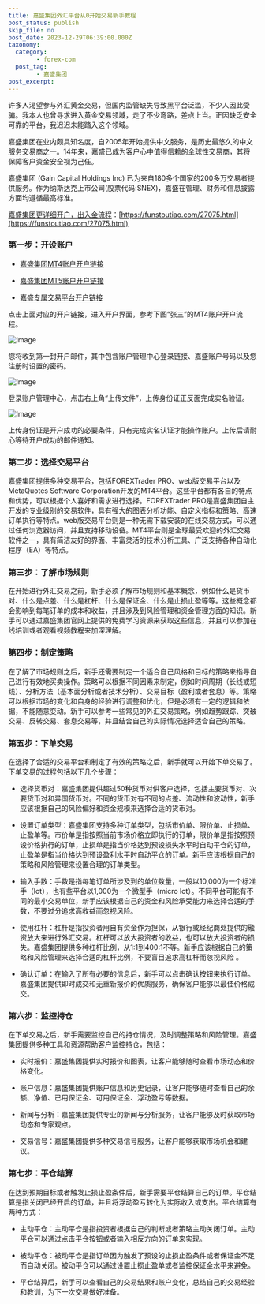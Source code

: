 ```yaml
---
title: 嘉盛集团外汇平台从0开始交易新手教程
post_status: publish
skip_file: no
post_date: 2023-12-29T06:39:00.000Z
taxonomy:
  category:
        - forex-com
  post_tag:
        - 嘉盛集团
post_excerpt: 
---
```

许多人渴望参与外汇黄金交易，但国内监管缺失导致黑平台泛滥，不少人因此受骗。我本人也曾寻求进入黄金交易领域，走了不少弯路，差点上当。正因缺乏安全可靠的平台，我迟迟未能踏入这个领域。

嘉盛集团在业内颇具知名度，自2005年开始提供中文服务，是历史最悠久的中文服务交易商之一。14年来，嘉盛已成为客户心中值得信赖的全球性交易商，其将保障客户资金安全视为己任。

嘉盛集团 (Gain Capital Holdings Inc) 已为来自180多个国家的200多万交易者提供服务。作为纳斯达克上市公司(股票代码:SNEX)，嘉盛在管理、财务和信息披露方面均遵循最高标准。

[嘉盛集团更详细开户，出入金流程](https://funstoutiao.com/27075.html)：[https://funstoutiao.com/27075.html](https://funstoutiao.com/27075.html)

### 第一步：开设账户

* [嘉盛集团MT4账户开户链接](https://s.ssgg.net/jsmt4)

* [嘉盛集团MT5账户开户链接](https://s.ssgg.net/jsmt5)

* [嘉盛专属交易平台开户链接](https://s.ssgg.net/js)

点击上面对应的开户链接，进入开户界面，参考下图“张三”的MT4账户开户流程。

![Image](https://prod-files-secure.s3.us-west-2.amazonaws.com/39ed1227-6d7d-4570-be36-9ccd4a2c4241/7a167aea-686b-400d-af59-4e18eb607a40/640.png?X-Amz-Algorithm=AWS4-HMAC-SHA256&X-Amz-Content-Sha256=UNSIGNED-PAYLOAD&X-Amz-Credential=ASIAZI2LB466QNGGT7KZ%2F20250519%2Fus-west-2%2Fs3%2Faws4_request&X-Amz-Date=20250519T101308Z&X-Amz-Expires=3600&X-Amz-Security-Token=IQoJb3JpZ2luX2VjENL%2F%2F%2F%2F%2F%2F%2F%2F%2F%2FwEaCXVzLXdlc3QtMiJIMEYCIQC8rT8%2BywnVRVye71FvhD%2BZuitdd9qEzj9ZS1N%2FMKFhOwIhAP5xMIWLxThYHQG4ruKbtJ6KQxFkC5XG%2Bm%2FTgNsv730oKogECIv%2F%2F%2F%2F%2F%2F%2F%2F%2F%2FwEQABoMNjM3NDIzMTgzODA1IgyrRaO5k9jYBJRz5F4q3ANiOTBuwVjsjiOFNyWArONVBCtJ1MoSZuM%2BSbkrsArYVYwDTbK9lLjm6WPsCsZmvhyDqkkeB39S5WQTIPLdea07CEcdh%2BgqiPB1gq6uV8b9ZHiiLSds1gTn2NM4lkJhlb6%2B0SjE%2BfxknrDvkPBhRzLWdznFmDKzT3rm20zmUhlm7uAHp1R4zo7PanRYx%2FuzdA0Oq2u4Ot%2B8fMz5ktEbZvjhFLUYzUAq48eDjAm3thsGZvJ%2FO8bBGPYCWeDDdD2pu3PNelcb4fh0XRVfzM%2F7DMTFtgu39BNXqHyUkq1jnru%2BaRBbyGPKJBHzw5175tOJHeLpHVUEbE0FZ2rKoiKbAJuS4qHzXFfeYfNZUYL43a%2B0TSMl9u5BMG%2B8sXmr8qi%2FE4uxS5H%2FtcYIfZL4I3qyInyQ5sFgnBDWkTPc0%2BYebHhBoKTdDYrcpHLTAL%2FWysv7KFA11G4rpCeE1JKQcMyQB4MeL2wA0juy7n5Qxfz%2FJZhIuAyfADT5Q2uHmbtm7XlZTUE%2FjhGo45PreOpPN7NRoRISW%2BI6KRzguKLeOIq6%2BKVKLYXxiiYxP6HgQM2i51dAQKkQs9JppiNHsSktXKDNkOO2wtB2DVyUCB50QoPJ76bGB%2FGnmb5fFzOfpvEIjjD4%2F6vBBjqkARQjZSGaAx4GmINbERB1Ndv5gEDxjzfYPOQbugr1oot6%2FDi%2FeYzY8sqdjt4q%2BSfa8EbLNuw9ceo3HkO0qmUHJAfUKeeQXJEts4j0oR%2FzSxZGYmNu55fO%2FTG0zaIJHqQ4KU3Gmju77ntzUcQUapFBoO5LGvMpK2OaBXSzeRfN9QuFUXLw8QaL4NyhJ4Jz2EjeOb30o7Ba9Rj11t7hc50EdxF26jBj&X-Amz-Signature=56b26a3a30e43439efdfc4667cd246413ed227599b5a2b4928f3ade48e222ee0&X-Amz-SignedHeaders=host&x-id=GetObject)

您将收到第一封开户邮件，其中包含账户管理中心登录链接、嘉盛账户号码以及您注册时设置的密码。

![Image](https://prod-files-secure.s3.us-west-2.amazonaws.com/39ed1227-6d7d-4570-be36-9ccd4a2c4241/eaa1c6b3-2877-4284-a0e1-530e222c27fb/image.png?X-Amz-Algorithm=AWS4-HMAC-SHA256&X-Amz-Content-Sha256=UNSIGNED-PAYLOAD&X-Amz-Credential=ASIAZI2LB466QNGGT7KZ%2F20250519%2Fus-west-2%2Fs3%2Faws4_request&X-Amz-Date=20250519T101308Z&X-Amz-Expires=3600&X-Amz-Security-Token=IQoJb3JpZ2luX2VjENL%2F%2F%2F%2F%2F%2F%2F%2F%2F%2FwEaCXVzLXdlc3QtMiJIMEYCIQC8rT8%2BywnVRVye71FvhD%2BZuitdd9qEzj9ZS1N%2FMKFhOwIhAP5xMIWLxThYHQG4ruKbtJ6KQxFkC5XG%2Bm%2FTgNsv730oKogECIv%2F%2F%2F%2F%2F%2F%2F%2F%2F%2FwEQABoMNjM3NDIzMTgzODA1IgyrRaO5k9jYBJRz5F4q3ANiOTBuwVjsjiOFNyWArONVBCtJ1MoSZuM%2BSbkrsArYVYwDTbK9lLjm6WPsCsZmvhyDqkkeB39S5WQTIPLdea07CEcdh%2BgqiPB1gq6uV8b9ZHiiLSds1gTn2NM4lkJhlb6%2B0SjE%2BfxknrDvkPBhRzLWdznFmDKzT3rm20zmUhlm7uAHp1R4zo7PanRYx%2FuzdA0Oq2u4Ot%2B8fMz5ktEbZvjhFLUYzUAq48eDjAm3thsGZvJ%2FO8bBGPYCWeDDdD2pu3PNelcb4fh0XRVfzM%2F7DMTFtgu39BNXqHyUkq1jnru%2BaRBbyGPKJBHzw5175tOJHeLpHVUEbE0FZ2rKoiKbAJuS4qHzXFfeYfNZUYL43a%2B0TSMl9u5BMG%2B8sXmr8qi%2FE4uxS5H%2FtcYIfZL4I3qyInyQ5sFgnBDWkTPc0%2BYebHhBoKTdDYrcpHLTAL%2FWysv7KFA11G4rpCeE1JKQcMyQB4MeL2wA0juy7n5Qxfz%2FJZhIuAyfADT5Q2uHmbtm7XlZTUE%2FjhGo45PreOpPN7NRoRISW%2BI6KRzguKLeOIq6%2BKVKLYXxiiYxP6HgQM2i51dAQKkQs9JppiNHsSktXKDNkOO2wtB2DVyUCB50QoPJ76bGB%2FGnmb5fFzOfpvEIjjD4%2F6vBBjqkARQjZSGaAx4GmINbERB1Ndv5gEDxjzfYPOQbugr1oot6%2FDi%2FeYzY8sqdjt4q%2BSfa8EbLNuw9ceo3HkO0qmUHJAfUKeeQXJEts4j0oR%2FzSxZGYmNu55fO%2FTG0zaIJHqQ4KU3Gmju77ntzUcQUapFBoO5LGvMpK2OaBXSzeRfN9QuFUXLw8QaL4NyhJ4Jz2EjeOb30o7Ba9Rj11t7hc50EdxF26jBj&X-Amz-Signature=5c2366c33c1458f98fad99db75c924bd80d0b684ed1b37cf8b83cd9fa977871f&X-Amz-SignedHeaders=host&x-id=GetObject)

登录账户管理中心，点击右上角“上传文件”，上传身份证正反面完成实名验证。

![Image](https://prod-files-secure.s3.us-west-2.amazonaws.com/39ed1227-6d7d-4570-be36-9ccd4a2c4241/54090639-09fc-46b4-a135-e0289f707147/image.png?X-Amz-Algorithm=AWS4-HMAC-SHA256&X-Amz-Content-Sha256=UNSIGNED-PAYLOAD&X-Amz-Credential=ASIAZI2LB466QNGGT7KZ%2F20250519%2Fus-west-2%2Fs3%2Faws4_request&X-Amz-Date=20250519T101308Z&X-Amz-Expires=3600&X-Amz-Security-Token=IQoJb3JpZ2luX2VjENL%2F%2F%2F%2F%2F%2F%2F%2F%2F%2FwEaCXVzLXdlc3QtMiJIMEYCIQC8rT8%2BywnVRVye71FvhD%2BZuitdd9qEzj9ZS1N%2FMKFhOwIhAP5xMIWLxThYHQG4ruKbtJ6KQxFkC5XG%2Bm%2FTgNsv730oKogECIv%2F%2F%2F%2F%2F%2F%2F%2F%2F%2FwEQABoMNjM3NDIzMTgzODA1IgyrRaO5k9jYBJRz5F4q3ANiOTBuwVjsjiOFNyWArONVBCtJ1MoSZuM%2BSbkrsArYVYwDTbK9lLjm6WPsCsZmvhyDqkkeB39S5WQTIPLdea07CEcdh%2BgqiPB1gq6uV8b9ZHiiLSds1gTn2NM4lkJhlb6%2B0SjE%2BfxknrDvkPBhRzLWdznFmDKzT3rm20zmUhlm7uAHp1R4zo7PanRYx%2FuzdA0Oq2u4Ot%2B8fMz5ktEbZvjhFLUYzUAq48eDjAm3thsGZvJ%2FO8bBGPYCWeDDdD2pu3PNelcb4fh0XRVfzM%2F7DMTFtgu39BNXqHyUkq1jnru%2BaRBbyGPKJBHzw5175tOJHeLpHVUEbE0FZ2rKoiKbAJuS4qHzXFfeYfNZUYL43a%2B0TSMl9u5BMG%2B8sXmr8qi%2FE4uxS5H%2FtcYIfZL4I3qyInyQ5sFgnBDWkTPc0%2BYebHhBoKTdDYrcpHLTAL%2FWysv7KFA11G4rpCeE1JKQcMyQB4MeL2wA0juy7n5Qxfz%2FJZhIuAyfADT5Q2uHmbtm7XlZTUE%2FjhGo45PreOpPN7NRoRISW%2BI6KRzguKLeOIq6%2BKVKLYXxiiYxP6HgQM2i51dAQKkQs9JppiNHsSktXKDNkOO2wtB2DVyUCB50QoPJ76bGB%2FGnmb5fFzOfpvEIjjD4%2F6vBBjqkARQjZSGaAx4GmINbERB1Ndv5gEDxjzfYPOQbugr1oot6%2FDi%2FeYzY8sqdjt4q%2BSfa8EbLNuw9ceo3HkO0qmUHJAfUKeeQXJEts4j0oR%2FzSxZGYmNu55fO%2FTG0zaIJHqQ4KU3Gmju77ntzUcQUapFBoO5LGvMpK2OaBXSzeRfN9QuFUXLw8QaL4NyhJ4Jz2EjeOb30o7Ba9Rj11t7hc50EdxF26jBj&X-Amz-Signature=cdf3b0ed5fc2839c5cc42c634adfd7a40793809099f46348c8f950a5b46e8371&X-Amz-SignedHeaders=host&x-id=GetObject)

上传身份证是开户成功的必要条件，只有完成实名认证才能操作账户。上传后请耐心等待开户成功的邮件通知。

### 第二步：选择交易平台

嘉盛集团提供多种交易平台，包括FOREXTrader PRO、web版交易平台以及MetaQuotes Software Corporation开发的MT4平台。这些平台都有各自的特点和优势，可以根据个人喜好和需求进行选择。FOREXTrader PRO是嘉盛集团自主开发的专业级别的交易软件，具有强大的图表分析功能、自定义指标和策略、高速订单执行等特点。web版交易平台则是一种无需下载安装的在线交易方式，可以通过任何浏览器访问，并且支持移动设备。MT4平台则是全球最受欢迎的外汇交易软件之一，具有简洁友好的界面、丰富灵活的技术分析工具、广泛支持各种自动化程序（EA）等特点。

### 第三步：了解市场规则

在开始进行外汇交易之前，新手必须了解市场规则和基本概念，例如什么是货币对、什么是点差、什么是杠杆、什么是保证金、什么是止损止盈等等。这些概念都会影响到每笔订单的成本和收益，并且涉及到风险管理和资金管理方面的知识。新手可以通过嘉盛集团官网上提供的免费学习资源来获取这些信息，并且可以参加在线培训或者观看视频教程来加深理解。

### 第四步：制定策略

在了解了市场规则之后，新手还需要制定一个适合自己风格和目标的策略来指导自己进行有效地买卖操作。策略可以根据不同因素来制定，例如时间周期（长线或短线）、分析方法（基本面分析或者技术分析）、交易目标（盈利或者套息）等。策略可以根据市场的变化和自身的经验进行调整和优化，但是必须有一定的逻辑和依据，不能随意变动。新手可以参考一些常见的外汇交易策略，例如趋势跟踪、突破交易、反转交易、套息交易等，并且结合自己的实际情况选择适合自己的策略。

### 第五步：下单交易

在选择了合适的交易平台和制定了有效的策略之后，新手就可以开始下单交易了。下单交易的过程包括以下几个步骤：

* 选择货币对：嘉盛集团提供超过50种货币对供客户选择，包括主要货币对、次要货币对和异国货币对。不同的货币对有不同的点差、流动性和波动性，新手应该根据自己的风险偏好和资金规模来选择合适的货币对。

* 设置订单类型：嘉盛集团支持多种订单类型，包括市价单、限价单、止损单、止盈单等。市价单是指按照当前市场价格立即执行的订单，限价单是指按照预设价格执行的订单，止损单是指当价格达到预设损失水平时自动平仓的订单，止盈单是指当价格达到预设盈利水平时自动平仓的订单。新手应该根据自己的策略和风险管理来设置合理的订单类型。

* 输入手数：手数是指每笔订单所涉及到的单位数量，一般以10,000为一个标准手（lot），也有些平台以1,000为一个微型手（micro lot）。不同平台可能有不同的最小交易单位，新手应该根据自己的资金和风险承受能力来选择合适的手数，不要过分追求高收益而忽视风险。

* 使用杠杆：杠杆是指投资者用自有资金作为担保，从银行或经纪商处提供的融资放大来进行外汇交易。杠杆可以放大投资者的收益，也可以放大投资者的损失。嘉盛集团提供多种杠杆比例，从1:1到400:1不等。新手应该根据自己的策略和风险管理来选择合适的杠杆比例，不要盲目追求高杠杆而忽视风险 。

* 确认订单：在输入了所有必要的信息后，新手可以点击确认按钮来执行订单。嘉盛集团提供即时成交和无重新报价的优质服务，确保客户能够以最佳价格成交。

### 第六步：监控持仓

在下单交易之后，新手需要监控自己的持仓情况，及时调整策略和风险管理。嘉盛集团提供多种工具和资源帮助客户监控持仓，包括：

* 实时报价：嘉盛集团提供实时报价和图表，让客户能够随时查看市场动态和价格变化。

* 账户信息：嘉盛集团提供账户信息和历史记录，让客户能够随时查看自己的余额、净值、已用保证金、可用保证金、浮动盈亏等数据。

* 新闻与分析：嘉盛集团提供专业的新闻与分析服务，让客户能够及时获取市场动态和专家观点。

* 交易信号：嘉盛集团提供多种交易信号服务，让客户能够获取市场机会和建议。

### 第七步：平仓结算

在达到预期目标或者触发止损止盈条件后，新手需要平仓结算自己的订单。平仓结算是指关闭已经开启的订单，并且将浮动盈亏转化为实际收入或支出。平仓结算有两种方式：

* 主动平仓：主动平仓是指投资者根据自己的判断或者策略主动关闭订单。主动平仓可以通过点击平仓按钮或者输入相反方向的订单来实现。

* 被动平仓：被动平仓是指订单因为触发了预设的止损止盈条件或者保证金不足而自动关闭。被动平仓可以通过设置止损止盈单或者监控保证金水平来避免。

* 平仓结算后，新手可以查看自己的交易结果和账户变化，总结自己的交易经验和教训，为下一次交易做好准备。